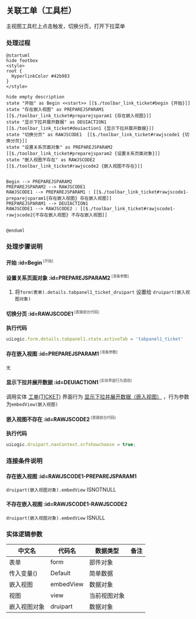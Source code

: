 ## 关联工单（工具栏） <!-- {docsify-ignore-all} -->

   主视图工具栏上点击触发，切换分页，打开下拉菜单

### 处理过程

```plantuml
@startuml
hide footbox
<style>
root {
  HyperlinkColor #42b983
}
</style>

hide empty description
state "开始" as Begin <<start>> [[$./toolbar_link_ticket#begin {开始}]]
state "存在嵌入视图" as PREPAREJSPARAM1  [[$./toolbar_link_ticket#preparejsparam1 {存在嵌入视图}]]
state "显示下拉并展开数据" as DEUIACTION1  [[$./toolbar_link_ticket#deuiaction1 {显示下拉并展开数据}]]
state "切换分页" as RAWJSCODE1  [[$./toolbar_link_ticket#rawjscode1 {切换分页}]]
state "设置关系页面对象" as PREPAREJSPARAM2  [[$./toolbar_link_ticket#preparejsparam2 {设置关系页面对象}]]
state "嵌入视图不存在" as RAWJSCODE2  [[$./toolbar_link_ticket#rawjscode2 {嵌入视图不存在}]]


Begin --> PREPAREJSPARAM2
PREPAREJSPARAM2 --> RAWJSCODE1
RAWJSCODE1 --> PREPAREJSPARAM1 : [[$./toolbar_link_ticket#rawjscode1-preparejsparam1{存在嵌入视图} 存在嵌入视图]]
PREPAREJSPARAM1 --> DEUIACTION1
RAWJSCODE1 --> RAWJSCODE2 : [[$./toolbar_link_ticket#rawjscode1-rawjscode2{不存在嵌入视图} 不存在嵌入视图]]


@enduml
```


### 处理步骤说明

#### 开始 :id=Begin<sup class="footnote-symbol"> <font color=gray size=1>[开始]</font></sup>




#### 设置关系页面对象 :id=PREPAREJSPARAM2<sup class="footnote-symbol"> <font color=gray size=1>[准备参数]</font></sup>



1. 将`form(表单).details.tabpanel1_ticket_druipart` 设置给  `druipart(嵌入视图对象)`

#### 切换分页 :id=RAWJSCODE1<sup class="footnote-symbol"> <font color=gray size=1>[直接前台代码]</font></sup>



<p class="panel-title"><b>执行代码</b></p>

```javascript
uiLogic.form.details.tabpanel1.state.activeTab = 'tabpanel1_ticket'
```

#### 存在嵌入视图 :id=PREPAREJSPARAM1<sup class="footnote-symbol"> <font color=gray size=1>[准备参数]</font></sup>




    无

#### 显示下拉并展开数据 :id=DEUIACTION1<sup class="footnote-symbol"> <font color=gray size=1>[实体界面行为调用]</font></sup>



调用实体 [工单(TICKET)](module/ProdMgmt/ticket.md) 界面行为 [显示下拉并展开数据（嵌入视图）](module/ProdMgmt/ticket#界面行为) ，行为参数为`embedView(嵌入视图)`

#### 嵌入视图不存在 :id=RAWJSCODE2<sup class="footnote-symbol"> <font color=gray size=1>[直接前台代码]</font></sup>



<p class="panel-title"><b>执行代码</b></p>

```javascript
uiLogic.druipart.navContext.srfshowchoose = true;
```

### 连接条件说明
#### 存在嵌入视图 :id=RAWJSCODE1-PREPAREJSPARAM1

```druipart(嵌入视图对象).embedView``` ISNOTNULL
#### 不存在嵌入视图 :id=RAWJSCODE1-RAWJSCODE2

```druipart(嵌入视图对象).embedView``` ISNULL


### 实体逻辑参数

|    中文名   |    代码名    |  数据类型      |备注 |
| --------| --------| --------  | --------   |
|表单|form|部件对象||
|传入变量(<i class="fa fa-check"/></i>)|Default|简单数据||
|嵌入视图|embedView|数据对象||
|视图|view|当前视图对象||
|嵌入视图对象|druipart|数据对象||
